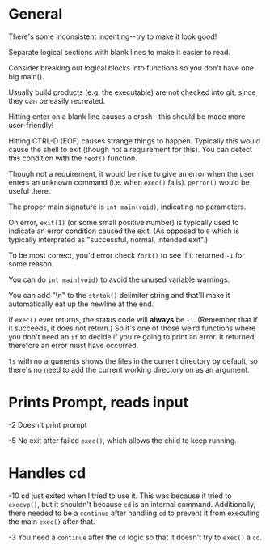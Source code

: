# General

There's some inconsistent indenting--try to make it look good!

Separate logical sections with blank lines to make it easier to read.

Consider breaking out logical blocks into functions so you don't have one big main().

Usually build products (e.g. the executable) are not checked into git, since they can be easily recreated.

Hitting enter on a blank line causes a crash--this should be made more user-friendly!

Hitting CTRL-D (EOF) causes strange things to happen. Typically this would cause the shell to exit (though not a requirement for this). You can detect this condition with the `feof()` function.

Though not a requirement, it would be nice to give an error when the user enters an unknown command (i.e. when `exec()` fails). `perror()` would be useful there.

The proper main signature is `int main(void)`, indicating no parameters.

On error, `exit(1)` (or some small positive number) is typically used to indicate an error condition caused the exit. (As opposed to `0` which is typically interpreted as "successful, normal, intended exit".)

To be most correct, you'd error check `fork()` to see if it returned `-1` for some reason.

You can do `int main(void)` to avoid the unused variable warnings.

You can add "\n" to the `strtok()` delimiter string and that'll make it automatically eat up the newline at the end.

If `exec()` ever returns, the status code will **always** be `-1`. (Remember that if it succeeds, it does not return.) So it's one of those weird functions where you don't need an `if` to decide if you're going to print an error. It returned, therefore an error must have occurred.

`ls` with no arguments shows the files in the current directory by default, so there's no need to add the current working directory on as an argument.

# Prints Prompt, reads input

-2 Doesn't print prompt

-5 No exit after failed `exec()`, which allows the child to keep running.

# Handles cd

-10 cd just exited when I tried to use it. This was because it tried to `execvp()`, but it shouldn't because `cd` is an internal command. Additionally, there needed to be a `continue` after handling `cd` to prevent it from executing the main `exec()` after that.

-3 You need a `continue` after the `cd` logic so that it doesn't try to `exec()` a `cd`.
